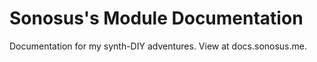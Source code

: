 # Sonosus's Module Documentation

Documentation for my synth-DIY adventures. View at docs.sonosus.me.
